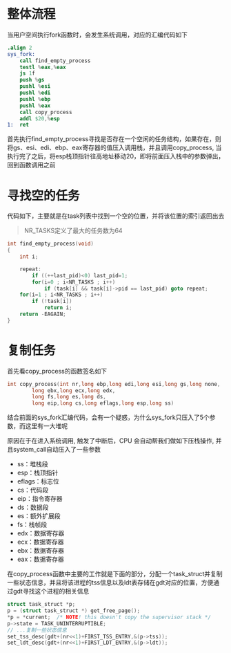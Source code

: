 # 整体流程

当用户空间执行fork函数时，会发生系统调用，对应的汇编代码如下

```s
.align 2
sys_fork:
	call find_empty_process
	testl %eax,%eax
	js 1f
	push %gs
	pushl %esi
	pushl %edi
	pushl %ebp
	pushl %eax
	call copy_process
	addl $20,%esp
1:	ret
```

首先执行find_empty_process寻找是否存在一个空闲的任务结构，如果存在，则将gs、esi、edi、ebp、eax寄存器的值压入调用栈，并且调用copy_process, 当执行完了之后，将esp栈顶指针往高地址移动20，即将前面压入栈中的参数弹出，回到函数调用之前

# 寻找空的任务

代码如下，主要就是在task列表中找到一个空的位置，并将该位置的索引返回出去

> NR_TASKS定义了最大的任务数为64

```c
int find_empty_process(void)
{
	int i;

	repeat:
		if ((++last_pid)<0) last_pid=1;
		for(i=0 ; i<NR_TASKS ; i++)
			if (task[i] && task[i]->pid == last_pid) goto repeat;
	for(i=1 ; i<NR_TASKS ; i++)
		if (!task[i])
			return i;
	return -EAGAIN;
}
```

# 复制任务

首先看copy_process的函数签名如下

```c
int copy_process(int nr,long ebp,long edi,long esi,long gs,long none,
		long ebx,long ecx,long edx,
		long fs,long es,long ds,
		long eip,long cs,long eflags,long esp,long ss)
```

结合前面的sys_fork汇编代码，会有一个疑惑，为什么sys_fork只压入了5个参数，而这里有一大堆呢

原因在于在进入系统调用, 触发了中断后，CPU 会自动帮我们做如下压栈操作, 并且system_call自动压入了一些参数

- ss：堆栈段
- esp：栈顶指针
- eflags：标志位
- cs：代码段
- eip：指令寄存器
- ds：数据段
- es：额外扩展段
- fs：栈帧段
- edx：数据寄存器
- ecx：数据寄存器
- ebx：数据寄存器
- eax：数据寄存器

在copy_process函数中主要的工作就是下面的部分，分配一个task_struct并复制一些状态信息，并且将该进程的tss信息以及ldt表存储在gdt对应的位置，方便通过gdt寻找这个进程的相关信息

```c
struct task_struct *p;
p = (struct task_struct *) get_free_page();
*p = *current;	/* NOTE! this doesn't copy the supervisor stack */
p->state = TASK_UNINTERRUPTIBLE;
// ...复制一些状态信息
set_tss_desc(gdt+(nr<<1)+FIRST_TSS_ENTRY,&(p->tss));
set_ldt_desc(gdt+(nr<<1)+FIRST_LDT_ENTRY,&(p->ldt));
```